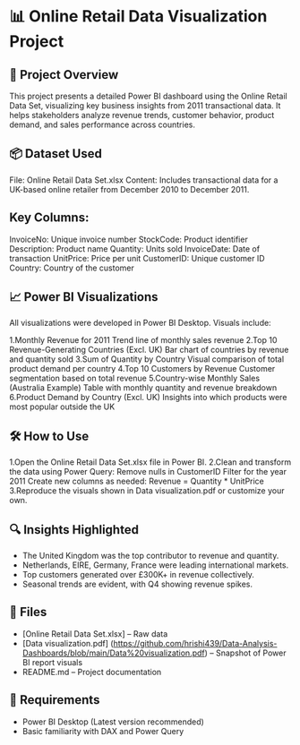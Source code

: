 # 📊 Online Retail Data Visualization Project

## 📁 Project Overview
This project presents a detailed Power BI dashboard using the Online Retail Data Set, visualizing key business insights from 2011 transactional data. It helps stakeholders analyze revenue trends, customer behavior, product demand, and sales performance across countries.

## 📦 Dataset Used

File: Online Retail Data Set.xlsx
Content: Includes transactional data for a UK-based online retailer from December 2010 to December 2011.

## Key Columns:

InvoiceNo: Unique invoice number
StockCode: Product identifier
Description: Product name
Quantity: Units sold
InvoiceDate: Date of transaction
UnitPrice: Price per unit
CustomerID: Unique customer ID
Country: Country of the customer

## 📈 Power BI Visualizations

All visualizations were developed in Power BI Desktop. Visuals include:

1.Monthly Revenue for 2011
 Trend line of monthly sales revenue
2.Top 10 Revenue-Generating Countries (Excl. UK)
 Bar chart of countries by revenue and quantity sold
3.Sum of Quantity by Country
 Visual comparison of total product demand per country
4.Top 10 Customers by Revenue
 Customer segmentation based on total revenue
5.Country-wise Monthly Sales (Australia Example)
 Table with monthly quantity and revenue breakdown
6.Product Demand by Country (Excl. UK)
 Insights into which products were most popular outside the UK

## 🛠️ How to Use

1.Open the Online Retail Data Set.xlsx file in Power BI.
2.Clean and transform the data using Power Query:
   Remove nulls in CustomerID
   Filter for the year 2011
   Create new columns as needed: Revenue = Quantity * UnitPrice
3.Reproduce the visuals shown in Data visualization.pdf or customize your own. 

## 🔍 Insights Highlighted

- The United Kingdom was the top contributor to revenue and quantity.
- Netherlands, EIRE, Germany, France were leading international markets.
- Top customers generated over £300K+ in revenue collectively.
- Seasonal trends are evident, with Q4 showing revenue spikes.

## 📎 Files

- [Online Retail Data Set.xlsx]  – Raw data
- [Data visualization.pdf] (https://github.com/hrishi439/Data-Analysis-Dashboards/blob/main/Data%20visualization.pdf) – Snapshot of Power BI report visuals
- README.md – Project documentation

## 📌 Requirements

- Power BI Desktop (Latest version recommended)
- Basic familiarity with DAX and Power Query

